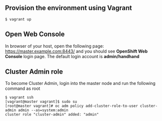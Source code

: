 
## Provision the environment using Vagrant

```console
$ vagrant up
```

## Open Web Console

In browser of your host, open the following page: https://master.example.com:8443/ and you should see **OpenShift Web Console** login page. The default login account is **admin/handhand**

## Cluster Admin role

To become Cluster Admin, login into the master node and run the following command as root

```console
$ vagrant ssh
[vagrant@master vagrant]$ sudo su
[root@master vagrant]# oc adm policy add-cluster-role-to-user cluster-admin admin --as=system:admin    
cluster role "cluster-admin" added: "admin"
```